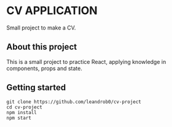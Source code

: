 # CV APPLICATION

Small project to make a CV.

## About this project

This is a small project to practice React, applying knowledge in components, props and state.

## Getting started

```
git clone https://github.com/leandrob0/cv-project
cd cv-project
npm install
npm start
```
